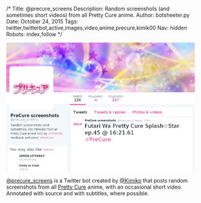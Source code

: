 /*
Title: @precure_screens
Description: Random screenshots (and sometimes short videos) from all Pretty Cure anime.
Author: botsheeter.py
Date: October 24, 2015
Tags: twitter,twitterbot,active,images,video,anime,precure,kimik00
Nav: hidden
Robots: index,follow
*/

[![](/content/bots/twitterbots/images/precure_screens.png)](https://twitter.com/precure_screens)

[@precure_screens](https://twitter.com/precure_screens) is a Twitter bot created by [@Kimiko](https://twitter.com/Kimik00) that posts random screenshots from all [Pretty Cure](https://en.wikipedia.org/wiki/Pretty_Cure) anime, with an occasional short video. Annotated with source and with subtitles, where possible.
